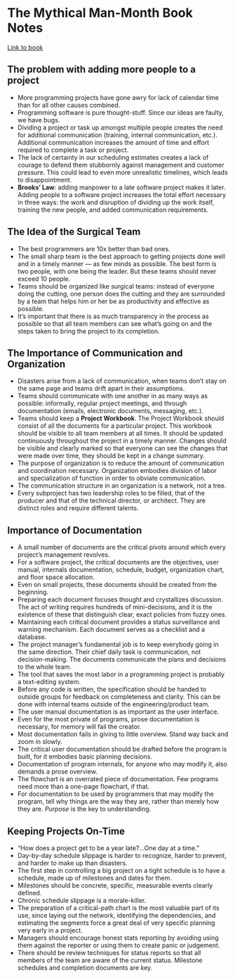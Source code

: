 # The Mythical Man-Month Book Notes

[Link to book](https://www.amazon.com/Mythical-Man-Month-Software-Engineering-Anniversary/dp/B005GM4EBS/ref=sr_1_2?s=books&ie=UTF8&qid=1544633663&sr=1-2&keywords=the+mythical+man+month)

## The problem with adding more people to a project
* More programming projects have gone awry for lack of calendar time than for all other causes combined.
* Programming software is pure thought-stuff. Since our ideas are faulty, we have bugs.
* Dividing a project or task up amongst multiple people creates the need for additional communication (training, internal communication, etc.). Additional communication increases the amount of time and effort required to complete a task or project.
* The lack of certainty in our scheduling estimates creates a lack of courage to defend them stubbornly against management and customer pressure. This could lead to even more unrealistic timelines, which leads to disappointment.
* **Brooks’ Law**: adding manpower to a late software project makes it later.
Adding people to a software project increases the total effort necessary in three ways: the work and disruption of dividing up the work itself, training the new people, and added communication requirements.

## The Idea of the Surgical Team
* The best programmers are 10x better than bad ones.
* The small sharp team is the best approach to getting projects done well and in a timely manner — as few minds as possible. The best form is two people, with one being the leader. But these teams should never exceed 10 people.
* Teams should be organized like surgical teams: instead of everyone doing the cutting, one person does the cutting and they are surrounded by a team that helps him or her be as productivity and effective as possible.
* It’s important that there is as much transparency in the process as possible so that all team members can see what’s going on and the steps taken to bring the project to its completion.

## The Importance of Communication and Organization
* Disasters arise from a lack of communication, when teams don’t stay on the same page and teams drift apart in their assumptions.
* Teams should communicate with one another in as many ways as possible: informally, regular project meetings, and through documentation (emails, electronic documents, messaging, etc.).
* Teams should keep a **Project Workbook**. The Project Workbook should consist of all the documents for a particular project. This workbook should be visible to all team members at all times. It should be updated continuously throughout the project in a timely manner. Changes should be visible and clearly marked so that everyone can see the changes that were made over time, they should be kept in a change summary.
* The purpose of organization is to reduce the amount of communication and coordination necessary. Organization embodies division of labor and specialization of function in order to obviate communication.
* The communication structure in an organization is a network, not a tree.
* Every subproject has two leadership roles to be filled, that of the producer and that of the technical director, or architect. They are distinct roles and require different talents.

## Importance of Documentation
* A small number of documents are the critical pivots around which every project’s management revolves.
* For a software project, the critical documents are the objectives, user manual, internals documentation, schedule, budget, organization chart, and floor space allocation.
* Even on small projects, these documents should be created from the beginning.
* Preparing each document focuses thought and crystallizes discussion. The act of writing requires hundreds of mini-decisions, and it is the existence of these that distinguish clear, exact policies from fuzzy ones.
* Maintaining each critical document provides a status surveillance and warning mechanism. Each document serves as a checklist and a database.
* The project manager’s fundamental job is to keep everybody going in the same direction. Their chief daily task is communication, not decision-making. The documents communicate the plans and decisions to the whole team.
* The tool that saves the most labor in a programming project is probably a text-editing system.
* Before any code is written, the specification should be handed to outside groups for feedback on completeness and clarity. This can be done with internal teams outside of the engineering/product team.
* The user manual documentation is as important as the user interface.
* Even for the most private of programs, prose documentation is necessary, for memory will fail the creator.
* Most documentation fails in giving to little overview. Stand way back and zoom in slowly.
* The critical user documentation should be drafted before the program is built, for it embodies basic planning decisions.
* Documentation of program internals, for anyone who may modify it, also demands a prose overview.
* The flowchart is an overrated piece of documentation. Few programs need more than a one-page flowchart, if that.
* For documentation to be used by programmers that may modify the program, tell why things are the way they are, rather than merely how they are. *Purpose* is the key to understanding.

## Keeping Projects On-Time
* “How does a project get to be a year late?...One day at a time.”
* Day-by-day schedule slippage is harder to recognize, harder to prevent, and harder to make up than disasters.
* The first step in controlling a big project on a tight schedule is to have a schedule, made up of milestones and dates for them.
* Milestones should be concrete, specific, measurable events clearly defined.
* Chronic schedule slippage is a morale-killer.
* The preparation of a critical-path chart is the most valuable part of its use, since laying out the network, identifying the dependencies, and estimating the segments force a great deal of very specific planning very early in a project.
* Managers should encourage honest stats reporting by avoiding using them against the reporter or using them to create panic or judgement.
* There should be review techniques for status reports so that all members of the team are aware of the current status. Milestone schedules and completion documents are key.
